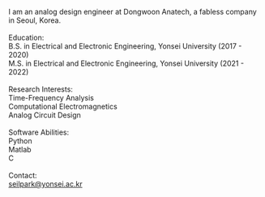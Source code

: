 I am an analog design engineer at Dongwoon Anatech, a fabless company in Seoul, Korea.
<br>
<br>
Education:<br>
B.S. in Electrical and Electronic Engineering, Yonsei University (2017 - 2020)<br>
M.S. in Electrical and Electronic Engineering, Yonsei University (2021 - 2022)<br>
<br>
Research Interests:<br>
Time-Frequency Analysis<br>
Computational Electromagnetics<br>
Analog Circuit Design<br>
<br>
Software Abilities:<br>
Python<br>
Matlab<br>
C<br>
<br>
Contact:<br>
seilpark@yonsei.ac.kr<br>


<!--
**spark-yonsei/spark-yonsei** is a ✨ _special_ ✨ repository because its `README.md` (this file) appears on your GitHub profile.

Here are some ideas to get you started:

- 🔭 I’m currently working on ...
- 🌱 I’m currently learning ...
- 👯 I’m looking to collaborate on ...
- 🤔 I’m looking for help with ...
- 💬 Ask me about ...
- 📫 How to reach me: ...
- 😄 Pronouns: ...
- ⚡ Fun fact: ...
-->
